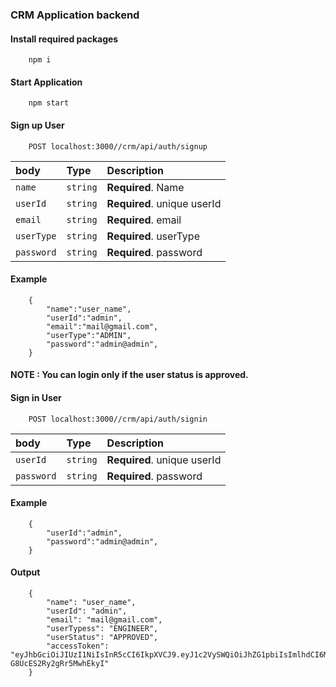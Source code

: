 ### CRM Application backend

#### Install required packages
```
    npm i
```
#### Start Application
``` 
    npm start
```


#### Sign up User

``` http
    POST localhost:3000//crm/api/auth/signup
```
| body | Type     | Description                |
| :-------- | :------- | :------------------------- |
| `name` | `string` | **Required**. Name|
| `userId` | `string` | **Required**. unique userId|
| `email` | `string` | **Required**. email|
| `userType` | `string` | **Required**. userType|
| `password` | `string` | **Required**. password|

#### Example
```
    {
        "name":"user_name",
        "userId":"admin",   
        "email":"mail@gmail.com",
        "userType":"ADMIN",
        "password":"admin@admin",
    }
```

#### NOTE : You can login only if the user status is approved.

#### Sign in User

``` http
    POST localhost:3000//crm/api/auth/signin
```
| body | Type     | Description                |
| :-------- | :------- | :------------------------- |
| `userId` | `string` | **Required**. unique userId|
| `password` | `string` | **Required**. password|

#### Example
```
    {
        "userId":"admin",   
        "password":"admin@admin",
    }
```
#### Output

```
    {
        "name": "user_name",
        "userId": "admin",
        "email": "mail@gmail.com",
        "userTypess": "ENGINEER",
        "userStatus": "APPROVED",
        "accessToken": "eyJhbGciOiJIUzI1NiIsInR5cCI6IkpXVCJ9.eyJ1c2VySWQiOiJhZG1pbiIsImlhdCI6MTY3MTg4MjUzNCwiZXhwIjoxNjcxOTY4OTM0fQ.EVfZybdHFCQQN8NaIyCMK-G8UcES2Ry2gRr5MwhEkyI"
    }
```